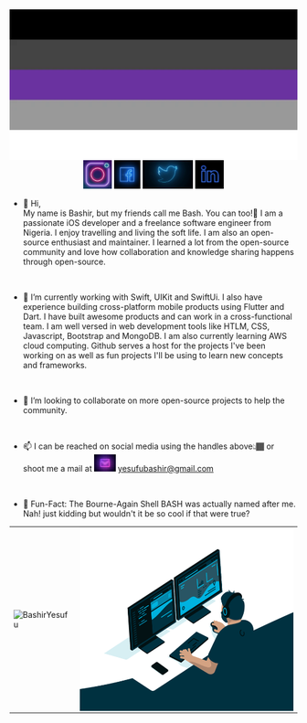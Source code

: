 <img align="right" alt="GIF" src="https://raw.githubusercontent.com/BashirYesufu/BashirYesufu/main/assets/header.jpg" />

<br/>

<p align='center'>
<a href="https://www.instagram.com/bash_grey/"><img height="50" alt="Bash's Instagram" src="https://raw.githubusercontent.com/BashirYesufu/BashirYesufu/main/assets/instagram.png"></a>
<a href="https://web.facebook.com/profile.php?id=100003714916486"><img height="50" alt="Bash's Facebook" src="https://raw.githubusercontent.com/BashirYesufu/BashirYesufu/main/assets/facebook.jpeg"></a>
<a href="https://twitter.com/bash_grey"><img height="50" alt="Bash's Twitter" src="https://raw.githubusercontent.com/BashirYesufu/BashirYesufu/main/assets/twitter.jpg"></a>
<a href="https://www.linkedin.com/in/bashir-yesufu-a186a6177/"><img height="50" alt="Bash's LinkedIn" src="https://raw.githubusercontent.com/BashirYesufu/BashirYesufu/main/assets/linkedin.png"></a>
</p>

- 👋 Hi,<br/> My name is Bashir, but my friends call me Bash. You can too!🥳
I am a passionate iOS developer and a freelance software engineer from Nigeria. I enjoy travelling and living the soft life.
I am also an open-source enthusiast and maintainer. I learned a lot from the open-source community and love how collaboration and knowledge sharing happens through open-source.

 <br/>
 
 
- 🌱 I’m currently working with Swift, UIKit and SwiftUi. I also have experience building cross-platform mobile products using Flutter and Dart. I have built awesome products and can work in a cross-functional team. I am well versed in web development tools like HTLM, CSS, Javascript, Bootstrap and MongoDB. I am also currently learning AWS cloud computing. Github serves a host for the projects I've been working on as well as fun projects I'll be using to learn new concepts and frameworks.
<br/>

- 💞️ I’m looking to collaborate on more open-source projects to help the community.

<br/>

- 📫 I can be reached on social media using the handles above👆🏾 or shoot me a mail at <img alt="Bash's Mail" src="https://raw.githubusercontent.com/BashirYesufu/BashirYesufu/main/assets/gmail.jpg" height="30" /> yesufubashir@gmail.com

<br/>

- 🤪 Fun-Fact: The Bourne-Again Shell BASH was actually named after me. Nah! just kidding but wouldn't it be so cool if that were true?

<table>
 <tr>
  <td>
   <p align="left"> <img src="https://github-readme-stats.vercel.app/api?username=BashirYesufu&show_icons=true&theme=gotham" alt="BashirYesufu" />
  </td>
  <td>
    <img align="right" alt="GIF" src="https://raw.githubusercontent.com/BashirYesufu/BashirYesufu/main/assets/code.gif?raw=true" width="400" height="320" />
  </td>
 </tr>
</table>

<!---
BashirYesufu/BashirYesufu is a ✨ special ✨ repository because its `README.md` (this file) appears on your GitHub profile.
You can click the Preview link to take a look at your changes.
--->
